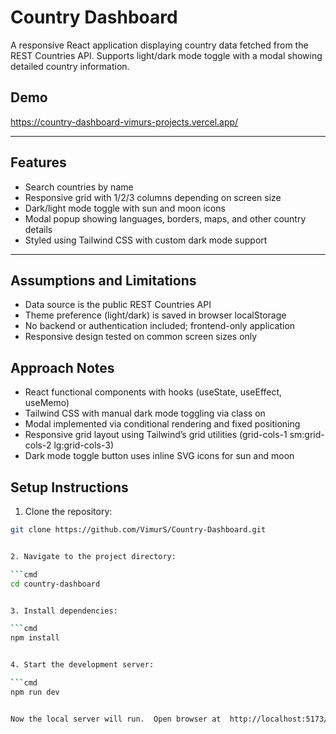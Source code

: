 # Country Dashboard

A responsive React application displaying country data fetched from the REST Countries API. Supports light/dark mode toggle with a modal showing detailed country information.

## Demo

https://country-dashboard-vimurs-projects.vercel.app/

---

## Features

- Search countries by name
- Responsive grid with 1/2/3 columns depending on screen size
- Dark/light mode toggle with sun and moon icons
- Modal popup showing languages, borders, maps, and other country details
- Styled using Tailwind CSS with custom dark mode support

---

## Assumptions and Limitations

- Data source is the public REST Countries API
- Theme preference (light/dark) is saved in browser localStorage
- No backend or authentication included; frontend-only application
- Responsive design tested on common screen sizes only

## Approach Notes

- React functional components with hooks (useState, useEffect, useMemo)
- Tailwind CSS with manual dark mode toggling via class on <html>
- Modal implemented via conditional rendering and fixed positioning
- Responsive grid layout using Tailwind’s grid utilities (grid-cols-1 sm:grid-cols-2 lg:grid-cols-3)
- Dark mode toggle button uses inline SVG icons for sun and moon


## Setup Instructions

1. Clone the repository:

```bash
git clone https://github.com/VimurS/Country-Dashboard.git


2. Navigate to the project directory:

```cmd
cd country-dashboard


3. Install dependencies:

```cmd
npm install


4. Start the development server:

```cmd
npm run dev


Now the local server will run.  Open browser at  http://localhost:5173/

